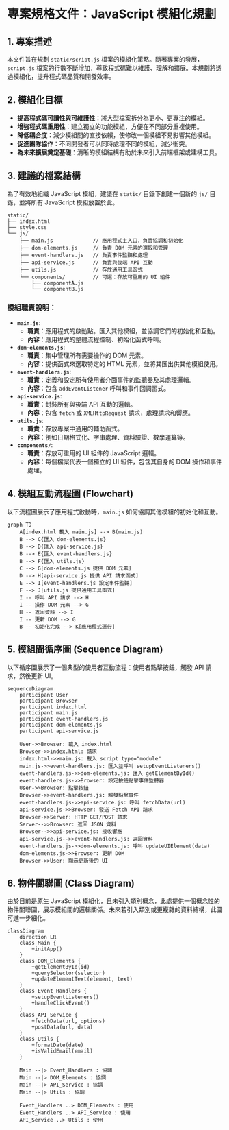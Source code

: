 # 專案規格文件：JavaScript 模組化規劃

## 1. 專案描述

本文件旨在規劃 `static/script.js` 檔案的模組化策略。隨著專案的發展，`script.js` 檔案的行數不斷增加，導致程式碼難以維護、理解和擴展。本規劃將透過模組化，提升程式碼品質和開發效率。

## 2. 模組化目標

*   **提高程式碼可讀性與可維護性**：將大型檔案拆分為更小、更專注的模組。
*   **增強程式碼重用性**：建立獨立的功能模組，方便在不同部分重複使用。
*   **降低耦合度**：減少模組間的直接依賴，使修改一個模組不易影響其他模組。
*   **促進團隊協作**：不同開發者可以同時處理不同的模組，減少衝突。
*   **為未來擴展奠定基礎**：清晰的模組結構有助於未來引入前端框架或建構工具。

## 3. 建議的檔案結構

為了有效地組織 JavaScript 模組，建議在 `static/` 目錄下創建一個新的 `js/` 目錄，並將所有 JavaScript 模組放置於此。

```
static/
├── index.html
├── style.css
└── js/
    ├── main.js             // 應用程式主入口，負責協調和初始化
    ├── dom-elements.js     // 負責 DOM 元素的選取和管理
    ├── event-handlers.js   // 負責事件監聽和處理
    ├── api-service.js      // 負責與後端 API 互動
    ├── utils.js            // 存放通用工具函式
    └── components/         // 可選：存放可重用的 UI 組件
        ├── componentA.js
        └── componentB.js
```

### 模組職責說明：

*   **`main.js`**:
    *   **職責**：應用程式的啟動點。匯入其他模組，並協調它們的初始化和互動。
    *   **內容**：應用程式的整體流程控制、初始化函式呼叫。
*   **`dom-elements.js`**:
    *   **職責**：集中管理所有需要操作的 DOM 元素。
    *   **內容**：提供函式來選取特定的 HTML 元素，並將其匯出供其他模組使用。
*   **`event-handlers.js`**:
    *   **職責**：定義和設定所有使用者介面事件的監聽器及其處理邏輯。
    *   **內容**：包含 `addEventListener` 呼叫和事件回調函式。
*   **`api-service.js`**:
    *   **職責**：封裝所有與後端 API 互動的邏輯。
    *   **內容**：包含 `fetch` 或 `XMLHttpRequest` 請求，處理請求和響應。
*   **`utils.js`**:
    *   **職責**：存放專案中通用的輔助函式。
    *   **內容**：例如日期格式化、字串處理、資料驗證、數學運算等。
*   **`components/`**:
    *   **職責**：存放可重用的 UI 組件的 JavaScript 邏輯。
    *   **內容**：每個檔案代表一個獨立的 UI 組件，包含其自身的 DOM 操作和事件處理。

## 4. 模組互動流程圖 (Flowchart)

以下流程圖展示了應用程式啟動時，`main.js` 如何協調其他模組的初始化和互動。

```mermaid
graph TD
    A[index.html 載入 main.js] --> B(main.js)
    B --> C{匯入 dom-elements.js}
    B --> D{匯入 api-service.js}
    B --> E{匯入 event-handlers.js}
    B --> F{匯入 utils.js}
    C --> G[dom-elements.js 提供 DOM 元素]
    D --> H[api-service.js 提供 API 請求函式]
    E --> I[event-handlers.js 設定事件監聽]
    F --> J[utils.js 提供通用工具函式]
    I -- 呼叫 API 請求 --> H
    I -- 操作 DOM 元素 --> G
    H -- 返回資料 --> I
    I -- 更新 DOM --> G
    B -- 初始化完成 --> K[應用程式運行]
```

## 5. 模組間循序圖 (Sequence Diagram)

以下循序圖展示了一個典型的使用者互動流程：使用者點擊按鈕，觸發 API 請求，然後更新 UI。

```mermaid
sequenceDiagram
    participant User
    participant Browser
    participant index.html
    participant main.js
    participant event-handlers.js
    participant dom-elements.js
    participant api-service.js

    User->>Browser: 載入 index.html
    Browser->>index.html: 請求
    index.html->>main.js: 載入 script type="module"
    main.js->>event-handlers.js: 匯入並呼叫 setupEventListeners()
    event-handlers.js->>dom-elements.js: 匯入 getElementById()
    event-handlers.js->>Browser: 設定按鈕點擊事件監聽器
    User->>Browser: 點擊按鈕
    Browser->>event-handlers.js: 觸發點擊事件
    event-handlers.js->>api-service.js: 呼叫 fetchData(url)
    api-service.js->>Browser: 發送 Fetch API 請求
    Browser->>Server: HTTP GET/POST 請求
    Server-->>Browser: 返回 JSON 資料
    Browser-->>api-service.js: 接收響應
    api-service.js-->>event-handlers.js: 返回資料
    event-handlers.js->>dom-elements.js: 呼叫 updateUIElement(data)
    dom-elements.js->>Browser: 更新 DOM
    Browser->>User: 顯示更新後的 UI
```

## 6. 物件關聯圖 (Class Diagram)

由於目前是原生 JavaScript 模組化，且未引入類別概念，此處提供一個概念性的物件關聯圖，展示模組間的邏輯關係。未來若引入類別或更複雜的資料結構，此圖可進一步細化。

```mermaid
classDiagram
    direction LR
    class Main {
        +initApp()
    }
    class DOM_Elements {
        +getElementById(id)
        +querySelector(selector)
        +updateElementText(element, text)
    }
    class Event_Handlers {
        +setupEventListeners()
        +handleClickEvent()
    }
    class API_Service {
        +fetchData(url, options)
        +postData(url, data)
    }
    class Utils {
        +formatDate(date)
        +isValidEmail(email)
    }

    Main --|> Event_Handlers : 協調
    Main --|> DOM_Elements : 協調
    Main --|> API_Service : 協調
    Main --|> Utils : 協調

    Event_Handlers ..> DOM_Elements : 使用
    Event_Handlers ..> API_Service : 使用
    API_Service ..> Utils : 使用